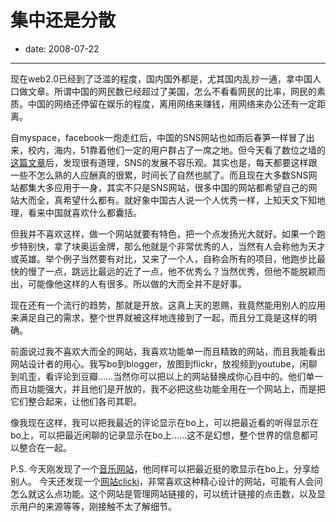 # 集中还是分散

- date: 2008-07-22

--------------------------


现在web2.0已经到了泛滥的程度，国内国外都是，尤其国内乱抄一通，拿中国人口做文章。所谓中国的网民数已经超过了美国，怎么不看看网民的比率，网民的素质。中国的网络还停留在娱乐的程度，离用网络来赚钱，用网络来办公还有一定距离。

自myspace，facebook一炮走红后，中国的SNS网站也如雨后春笋一样冒了出来，校内，海内，51靠着他们一定的用户群占了一席之地。但今天看了数位之墙的[这篇文章](http://china.digitalwall.com/scripts/display.asp?UID=402)后，发现很有道理，SNS的发展不容乐观。其实也是，每天都要这样跟一些不怎么熟的人应酬真的很累，时间长了自然也腻了。而且现在大多数SNS网站都集大多应用于一身，其实不只是SNS网站，很多中国的网站都希望自己的网站大而全，真希望什么都有。就好象中国古人说一个人优秀一样，上知天文下知地理，看来中国就喜欢什么都囊括。

但我并不喜欢这样，做一个网站就要有特色，把一个点发扬光大就好。如果一个跑步特别快，拿了块奥运金牌，那么他就是个非常优秀的人，当然有人会称他为天才或英雄。举个例子当然要有对比，又来了一个人，自称会所有的项目，他跑步比最快的慢了一点，跳远比最远的近了一点，他不优秀么？当然优秀，但他不能脱颖而出，可能像他这样的人有很多。所以做的大而全并不是好事。

现在还有一个流行的趋势，那就是开放。这真上天的恩赐，我竟然能用别人的应用来满足自己的需求，整个世界就被这样地连接到了一起，而且分工竟是这样的明确。

前面说过我不喜欢大而全的网站，我喜欢功能单一而且精致的网站，而且我能看出网站设计者的用心。我写bo到blogger，放图到flickr，放视频到youtube，闲聊到叽歪，看评论到豆瓣……当然你可以把以上的网站替换成你心目中的。他们单一而且功能强大，并且他们是开放的，我不必把这些功能全用在一个网站上，而是把它们整合起来，让他们各司其职。

像我现在这样，我可以把我最近的评论显示在bo上，可以把最近看的听得显示在bo上，可以把最近闲聊的记录显示在bo上……这不是幻想，整个世界的信息都可以整合在一起。

P.S.
今天刚发现了一个[音乐网站](http://cn.last.fm/home)，他同样可以把最近挺的歌显示在bo上，分享给别人。
今天还发现一个[网站clicki](http://www.clicki.cn/)，非常喜欢这种精心设计的网站，可能有人会问怎么就这么点功能。这个网站是管理网站链接的，可以统计链接的点击数，以及显示用户的来源等等，刚接触不太了解细节。
